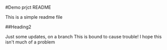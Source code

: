 #Demo prjct README

This is a simple readme file

##Heading2

Just some updates, on a branch
This is bound to cause trouble!
I hope this isn't much of a problem